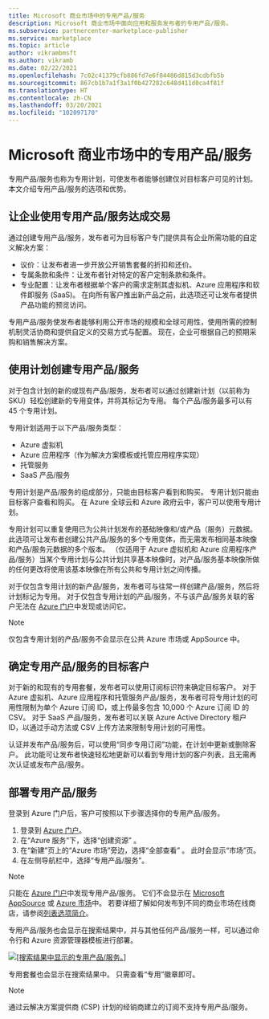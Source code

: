 ```yaml
---
title: Microsoft 商业市场中的专用产品/服务
description: Microsoft 商业市场中面向应用和服务发布者的专用产品/服务。
ms.subservice: partnercenter-marketplace-publisher
ms.service: marketplace
ms.topic: article
author: vikrambmsft
ms.author: vikramb
ms.date: 02/22/2021
ms.openlocfilehash: 7c02c41379cfb886fd7e6f84486d815d3cdbfb5b
ms.sourcegitcommit: 867cb1b7a1f3a1f0b427282c648d411d0ca4f81f
ms.translationtype: HT
ms.contentlocale: zh-CN
ms.lasthandoff: 03/20/2021
ms.locfileid: "102097170"
---
```

# <a name="private-offers-in-the-microsoft-commercial-marketplace"></a>Microsoft 商业市场中的专用产品/服务

专用产品/服务也称为专用计划，可使发布者能够创建仅对目标客户可见的计划。 本文介绍专用产品/服务的选项和优势。

## <a name="unlock-enterprise-deals-with-private-offers"></a>让企业使用专用产品/服务达成交易

通过创建专用产品/服务，发布者可为目标客户专门提供具有企业所需功能的自定义解决方案：

- 议价：让发布者进一步开放公开销售套餐的折扣和还价。
- 专属条款和条件：让发布者针对特定的客户定制条款和条件。
- 专业配置：让发布者根据单个客户的需求定制其虚拟机、Azure 应用程序和软件即服务 (SaaS)。 在向所有客户推出新产品之前，此选项还可让发布者提供产品功能的预览访问。

专用产品/服务使发布者能够利用公开市场的规模和全球可用性，使用所需的控制机制灵活协商和提供自定义的交易方式与配置。 现在，企业可根据自己的预期采购和销售解决方案。

## <a name="create-private-offers-using-plans"></a>使用计划创建专用产品/服务

对于包含计划的新的或现有产品/服务，发布者可以通过创建新计划（以前称为 SKU）轻松创建新的专用变体，并将其标记为专用。 每个产品/服务最多可以有 45 个专用计划。

<!--- [Private SKUs]() --->

专用计划适用于以下产品/服务类型：

- Azure 虚拟机
- Azure 应用程序（作为解决方案模板或托管应用程序实现）
- 托管服务
- SaaS 产品/服务

专用计划是产品/服务的组成部分，只能由目标客户看到和购买。 专用计划只能由目标客户查看和购买。 在 Azure 全球云和 Azure 政府云中，客户可以使用专用计划。

专用计划可以重复使用已为公共计划发布的基础映像和/或产品（服务）元数据。 此选项可让发布者创建公共产品/服务的多个专用变体，而无需发布相同基本映像和产品/服务元数据的多个版本。 （仅适用于 Azure 虚拟机和 Azure 应用程序产品/服务）当某个专用计划与公共计划共享基本映像时，对产品/服务基本映像所做的任何更改将使用该基本映像在所有公共和专用计划之间传播。

对于仅包含专用计划的新产品/服务，发布者可与往常一样创建产品/服务，然后将计划标记为专用。 对于仅包含专用计划的产品/服务，不与该产品/服务关联的客户无法在 [Azure 门户](https://azure.microsoft.com/features/azure-portal/)中发现或访问它。

>[!NOTE]
>仅包含专用计划的产品/服务不会显示在公共 Azure 市场或 AppSource 中。

## <a name="target-customers-with-private-offers"></a>确定专用产品/服务的目标客户

对于新的和现有的专用套餐，发布者可以使用订阅标识符来确定目标客户。 对于 Azure 虚拟机、Azure 应用程序和托管服务产品/服务，发布者可将专用计划的可用性限制为单个 Azure 订阅 ID，或上传最多包含 10,000 个 Azure 订阅 ID 的 CSV。 对于 SaaS 产品/服务，发布者可以关联 Azure Active Directory 租户 ID，以通过手动方法或 CSV 上传方法来限制专用计划的可用性。

认证并发布产品/服务后，可以使用“同步专用订阅”功能，在计划中更新或删除客户。 此功能可让发布者快速轻松地更新可以看到专用计划的客户列表，且无需再次认证或发布产品/服务。

## <a name="deploying-private-offers"></a>部署专用产品/服务

登录到 Azure 门户后，客户可按照以下步骤选择你的专用产品/服务。

1. 登录到 [Azure 门户](https://ms.portal.azure.com/)。
1. 在“Azure 服务”下，选择“创建资源” 。
1. 在“新建”页上的“Azure 市场”旁边，选择“全部查看”  。 此时会显示“市场”页。
1. 在左侧导航栏中，选择“专用产品/服务”。

> [!NOTE]
> 只能在 [Azure 门户](https://azure.microsoft.com/features/azure-portal/)中发现专用产品/服务。 它们不会显示在 [Microsoft AppSource](https://appsource.microsoft.com/) 或 [Azure 市场](https://azuremarketplace.microsoft.com)中。 若要详细了解如何发布到不同的商业市场在线商店，请参阅[列表选项简介](./determine-your-listing-type.md)。

专用产品/服务也会显示在搜索结果中，并与其他任何产品/服务一样，可以通过命令行和 Azure 资源管理器模板进行部署。

[![[搜索结果中显示的专用产品/服务。]](media/marketplace-publishers-guide/private-offer.png)](media/marketplace-publishers-guide/private-offer.png#lightbox)

专用套餐也会显示在搜索结果中。 只需查看“专用”徽章即可。

>[!Note]
>通过云解决方案提供商 (CSP) 计划的经销商建立的订阅不支持专用产品/服务。

<!---
## Next steps

To start using private offers, follow the steps in the [Private SKUs and Plans]() guide.
--->
